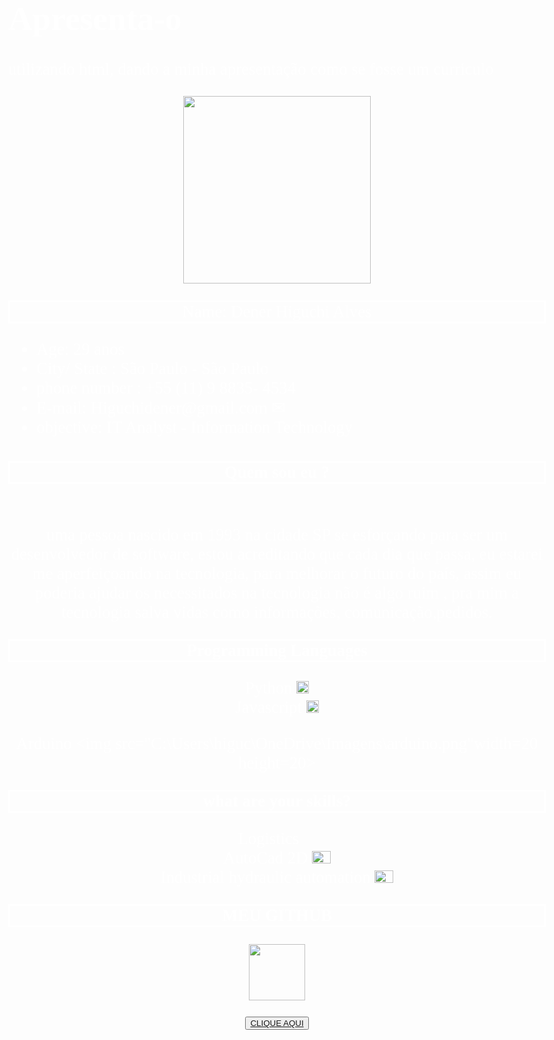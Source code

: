 # Apresenta-o
utilizando html, dando a minha apresentação como se fosse um curriculo 
<!DOCTYPE html>
<html lang="en">
<head>
    <meta charset="UTF-8">
    <meta http-equiv="X-UA-Compatible" content="IE=edge">
    <metaasasa name="viewport" content="width=device-width, initial-scale=1.0">
    <title>🌎 Ola Mundo 🌎 </title>
<link rel="stylesheet" href="meu primeiro programa basico.html">
<style>
body{

background-color: rgb(0, 0, 0);
color: rgb(255, 255, 255); font: 20pt normal arial;}


</style>
</head>

<body>
  <center>
  <p>
    <img src="C:\Users\higuc\OneDrive\Imagens\Saved Pictures\social.jpg"width=300 height=300>
  </p>

  
  <p style="border: solid;">Name: Dener Higuchi Alves</p>
  
  </center>

  <ul>
    <li>Age: 29 anos</li>
    <li>City/ State : São Paulo - São Paulo </li>
    <li> phone number : +55 (11) 9 8835- 4534 📱</li>
  <li> E-mail: Higuchidener@gmail.com &#x2709;</li>
  <li> objective: IT Analyst - Information Technology  </li>
</ul>
<center><h4 font: 20px normal arial; style="border: solid"><strong> Quem sou eu ?</strong> </h4>
  <br>
  <label for = "csharp"> uma pessoa nascido em 1993 na cidade SP se esforçando para ser um desenvolvedor
  de software, estou acreditando que cada dia que passa, eu estarei me aperfeiçoando 
    na tecnologia, para melhorar o futuro do país, assim eu poderia ajudar os necessitados na tecnologia não é algo ruim ,
  pra mim a tecnologia salva vidas como informações, comunicação,pedidos. </label>

</center>
<center> <p style="border: solid;"> <strong>Programming Languages </strong> </p></center>
<center> 
<label for="csharp">Python <img src="C:\Users\higuc\OneDrive\Imagens\python.png"width=20 height=20> </label> 
 <br> 
<label for="csharp"> Javascript  <img src="C:\Users\higuc\OneDrive\Imagens\javascript-logo-1.png" width=20 height=20/> </label>
<br>

<label for="csharp">Arduino <img src="C:\Users\higuc\OneDrive\Imagens\arduino.png"width=20 height=20> </label> 
 <br> 
 </center>
 
 <center> <p style="border: solid;"> <strong> what are your skills? </strong> </p></center>

 <center>
   <label for="csharp">Logistics 🚛 </label> 
 <br> 
 <label for="csharp">AutoCad 2D <img src="C:\Users\higuc\OneDrive\Imagens\auto.png"width=30 height=20> </label> 
 <br> 
 <label for="csharp">Industrial hydraulic automation <img src="C:\Users\higuc\OneDrive\Imagens\robo2.png"width=30 height=20> </label> 
 <br> </center>

 <center> <p style="border: solid;"> <strong>MEU GITHUB  </strong> </p>
 <p>
  <img src="C:\Users\higuc\OneDrive\Imagens\github.png"width=90 height=90>
</p></center>
<center>
 <button><a href="https://github.com/Denerhiguchi/DenerHiguchi/blob/main/README.md">CLIQUE AQUI </a> </button></center>

<script>

window.alert("Seja muito bem vindo")
  </script>
</body>
</html>
